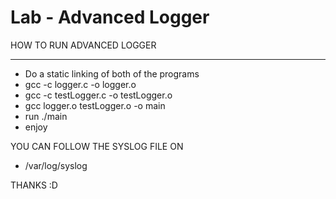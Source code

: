 Lab  - Advanced Logger
======================

HOW TO RUN ADVANCED LOGGER
__________________________

- Do a static linking of both of the programs
- gcc -c logger.c -o logger.o
- gcc -c testLogger.c -o testLogger.o
- gcc logger.o testLogger.o -o main
- run ./main
- enjoy

YOU CAN FOLLOW THE SYSLOG FILE ON
- /var/log/syslog

THANKS :D
